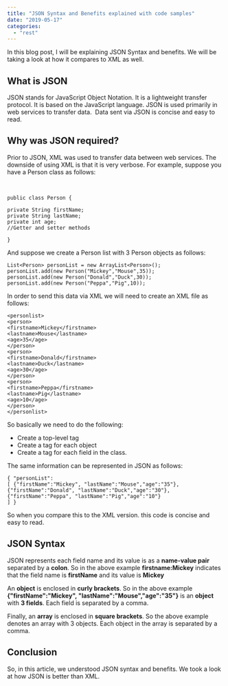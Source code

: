 ```yaml
---
title: "JSON Syntax and Benefits explained with code samples"
date: "2019-05-17"
categories: 
  - "rest"
---
```


In this blog post, I will be explaining JSON Syntax and benefits. We will be taking a look at how it compares to XML as well.

## What is JSON

JSON stands for JavaScript Object Notation. It is a lightweight transfer protocol. It is based on the JavaScript language. JSON is used primarily in web services to transfer data.  Data sent via JSON is concise and easy to read.

## Why was JSON required?

Prior to JSON, XML was used to transfer data between web services. The downside of using XML is that it is very verbose. For example, suppose you have a Person class as follows:

 

```
public class Person { 

private String firstName; 
private String lastName; 
private int age; 
//Getter and setter methods 

}
```

And suppose we create a Person list with 3 Person objects as follows:

```
List<Person> personList = new ArrayList<Person>(); 
personList.add(new Person("Mickey","Mouse",35)); 
personList.add(new Person("Donald","Duck",30)); 
personList.add(new Person("Peppa","Pig",10));
```

In order to send this data via XML we will need to create an XML file as follows:

```
<personlist> 
<person> 
<firstname>Mickey</firstname> 
<lastname>Mouse</lastname> 
<age>35</age> 
</person> 
<person> 
<firstname>Donald</firstname> 
<lastname>Duck</lastname> 
<age>30</age> 
</person> 
<person> 
<firstname>Peppa</firstname> 
<lastname>Pig</lastname> 
<age>10</age> 
</person> 
</personlist>
```

So basically we need to do the following:

- Create a top-level tag
- Create a tag for each object
- Create a tag for each field in the class.

The same information can be represented in JSON as follows:

```
{ "personList":
[ {"firstName":"Mickey", "lastName":"Mouse","age":"35"}, 
{"firstName":"Donald", "lastName":"Duck","age":"30"}, 
{"firstName":"Peppa", "lastName":"Pig","age":"10"} 
] }
```

So when you compare this to the XML version. this code is concise and easy to read.

## JSON Syntax

JSON represents each field name and its value is as a **name-value pair** separated by a **colon**. So in the above example **firstname:Mickey** indicates that the field name is **firstName** and its value is **Mickey**

An **object** is enclosed in **curly brackets**. So in the above example **{"firstName":"Mickey", "lastName":"Mouse","age":"35"}** is an **object** with **3 fields**. Each field is separated by a comma.

Finally, an **array** is enclosed in **square brackets**. So the above example denotes an array with 3 objects. Each object in the array is separated by a comma.

## Conclusion

So, in this article, we understood JSON syntax and benefits. We took a look at how JSON is better than XML.
